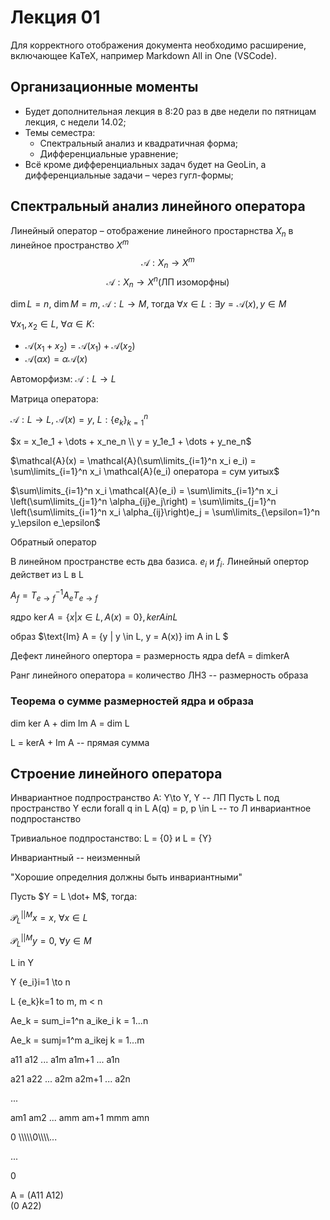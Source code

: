 # Лекция 01

  Для корректного отображения документа необходимо расширение, включающее KaTeX, например Markdown All in One (VSCode).

## Организационные моменты

- Будет дополнительная лекция в 8:20 раз в две недели по пятницам лекция, с недели 14.02;
- Темы семестра:
  - Спектральный анализ и квадратичная форма;
  - Дифференциальные уравнение;
- Всё кроме дифференциальных задач будет на GeoLin, а дифференциальные задачи – через гугл-формы;
  
## Спектральный анализ линейного оператора

Линейный оператор – отображение линейного простарнства $X_n$ в линейное пространство $X^m$ 
$$\mathcal{A}: X_n \to X^m$$
$$\mathcal{A}: X_n \to X^n \text{(ЛП изоморфны)}$$

$\dim L = n, \ \dim M = m, \ \mathcal{A}: L \to M$, тогда $\forall x \in L: \exists y = \mathcal{A}(x), y \in M$

$\forall x_1, x_2 \in L, \ \forall \alpha \in K$:
- $\mathcal{A}(x_1 + x_2) = \mathcal{A}(x_1) + \mathcal{A}(x_2)$
- $\mathcal{A}(\alpha x) = \alpha\mathcal{A}(x)$

Автоморфизм: $\mathcal{A}: L \to L$

Матрица оператора:

$\mathcal{A}: L \to L, \ \mathcal{A}(x) = y, \ L: \{e_k\}_{k=1}^n$

$x = x_1e_1 + \dots + x_ne_n \\
y = y_1e_1 + \dots + y_ne_n$

$\mathcal{A}(x) = \mathcal{A}(\sum\limits_{i=1}^n x_i e_i) = \sum\limits_{i=1}^n x_i \mathcal{A}(e_i) оператора = сум уитых$

$\sum\limits_{i=1}^n x_i \mathcal{A}(e_i) = \sum\limits_{i=1}^n x_i \left(\sum\limits_{j=1}^n \alpha_{ij}e_j\right) = \sum\limits_{j=1}^n \left(\sum\limits_{i=1}^n x_i \alpha_{ij}\right)e_j = \sum\limits_{\epsilon=1}^n y_\epsilon e_\epsilon$

Обратный оператор

В линейном пространстве есть два базиса. $e_i$ и $f_i$. Линейный опертор действет из L в L

$A_f = T_{e\to f}^{-1}A_e T_{e \to f}$

ядро $\ker A = \{x | x \in L, A(x) = 0\}, kerA in L$

образ $\text{Im} A = \{y | y \in L, y = A(x)\} im A in L $

Дефект линейного опертора = размерность ядра defA = dimkerA

Ранг линейного оператора = количество ЛНЗ -- размерность образа 

### Теорема о сумме размерностей ядра и образа

dim ker A + dim Im A = dim L

L = kerA + Im A -- прямая сумма

## Строение линейного оператора

Инвариантное подпространство
A: Y\to Y, Y -- ЛП
Пусть L под пространство Y
если forall q in L A(q) = p, p \in L -- то Л инвариантное подпростанство

Тривиальное подпростанство: L = {0} и L = {Y}

Инвариантный -- неизменный

"Хорошие определния должны быть инвариантными"

Пусть $Y = L \dot+ M$, тогда:

$\mathcal{P}_{L}^{||M}x = x, \ \forall x \in L$

$\mathcal{P}_{L}^{||M}y = 0, \ \forall y \in M$

L in Y

Y {e_i}i=1 \to n

L {e_k}k=1 to m, m < n

Ae_k = sum_i=1^n a_ike_i k = 1...n

Ae_k = sumj=1^m a_ikej k = 1...m

a11 a12 ... a1m a1m+1 ... a1n

a21 a22 ... a2m a2m+1 ... a2n

...

am1 am2 ... amm am+1 mmm amn

0 \\\\\\\\\0\\\\\\\\\...

...

0

A = (A11 A12) \
(0 A22)
